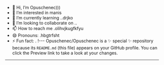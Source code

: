 - 👋 Hi, I’m Opuschenec)))
- 👀 I’m interested in manis
- 🌱 I’m currently learning ..drjko
- 💞️ I’m looking to collaborate on ..
- 📫 How to reach me .olihvjkugfkfyu
- 😄 Pronouns: .hbgtrfsht
- ⚡ Fun fact: .
!---
Opuschenec/Opuschenec is a ✨ special ✨ repository because its `README.md` (this file) appears on your GitHub profile.
You can click the Preview link to take a look at your changes.
---
